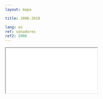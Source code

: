 ```yaml
---
layout: mapa

title: 2006-2010

lang: es
ref: senadores
ref2: 2006
---
```


<div>
<iframe class="mapa-iframe" src="../../repo_mapas/output/legislaturas/1989-presente/2006-2010_Senadores.html"></iframe>
</div>
